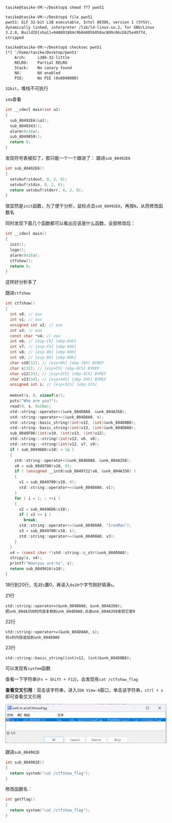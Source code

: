 ```
tasike@tasike-VM:~/Desktop$ chmod 777 pwn51
```

```
tasike@tasike-VM:~/Desktop$ file pwn51
pwn51: ELF 32-bit LSB executable, Intel 80386, version 1 (SYSV), dynamically linked, interpreter /lib/ld-linux.so.2, for GNU/Linux 3.2.0, BuildID[sha1]=948891884c9b0d405b050ac809c06cbb25e49774, stripped
```

```
tasike@tasike-VM:~/Desktop$ checksec pwn51
[*] '/home/tasike/Desktop/pwn51'
    Arch:     i386-32-little
    RELRO:    Partial RELRO
    Stack:    No canary found
    NX:       NX enabled
    PIE:      No PIE (0x8048000)
```

`32bit`，堆栈不可执行

`ida`查看

```c
int __cdecl main(int a1)
{
  sub_80492E6(&a1);
  sub_8049343();
  alarm(0x1Eu);
  sub_8049059();
  return 0;
}
```

发现符号表被扣了，那只能一个一个跟进了：
跟进`sub_80492E6`

```c
int sub_80492E6()
{
  setvbuf(stdout, 0, 2, 0);
  setvbuf(stdin, 0, 2, 0);
  return setvbuf(stderr, 0, 2, 0);
}
```

很显然是`init`函数，为了便于分析，鼠标点击`sub_80492E6`，再按`N`，从而修改函数名

同时发现下面几个函数都可以看出应该是什么函数，全部修改后：

```c
int __cdecl main()
{
  init();
  logo();
  alarm(0x1Eu);
  ctfshow();
  return 0;
}
```

这样好分析多了

跟进`ctfshow`

```c
int ctfshow()
{
  int v0; // eax
  int v1; // eax
  unsigned int v2; // eax
  int v3; // eax
  const char *v4; // eax
  int v6; // [esp-Ch] [ebp-84h]
  int v7; // [esp-Ch] [ebp-84h]
  int v8; // [esp-8h] [ebp-80h]
  int v9; // [esp-8h] [ebp-80h]
  char v10[12]; // [esp+0h] [ebp-78h] BYREF
  char s[32]; // [esp+Ch] [ebp-6Ch] BYREF
  char v12[24]; // [esp+2Ch] [ebp-4Ch] BYREF
  char v13[24]; // [esp+44h] [ebp-34h] BYREF
  unsigned int i; // [esp+5Ch] [ebp-1Ch]

  memset(s, 0, sizeof(s));
  puts("Who are you?");
  read(0, s, 0x20u);
  std::string::operator=(&unk_804D0A0, &unk_804A350);
  std::string::operator+=(&unk_804D0A0, s);
  std::string::basic_string((int)v12, (int)&unk_804D0B8);
  std::string::basic_string((int)v13, (int)&unk_804D0A0);
  sub_8048F06((int)v10, (int)v13, (int)v12);
  std::string::~string((int)v13, v6, v8);
  std::string::~string((int)v12, v7, v9);
  if ( sub_80496D6(v10) > 1u )
  {
    std::string::operator=(&unk_804D0A0, &unk_804A350);
    v0 = sub_8049700(v10, 0);
    if ( (unsigned __int8)sub_8049722(v0, &unk_804A350) )
    {
      v1 = sub_8049700(v10, 0);
      std::string::operator+=(&unk_804D0A0, v1);
    }
    for ( i = 1; ; ++i )
    {
      v2 = sub_80496D6(v10);
      if ( v2 <= i )
        break;
      std::string::operator+=(&unk_804D0A0, "IronMan");
      v3 = sub_8049700(v10, i);
      std::string::operator+=(&unk_804D0A0, v3);
    }
  }
  v4 = (const char *)std::string::c_str(&unk_804D0A0);
  strcpy(s, v4);
  printf("Wow!you are:%s", s);
  return sub_8049616(v10);
}
```

18行到20行，先对`s`置0，再读入`0x20`个字节刚好填满`s`。

21行

```
std::string::operator=(&unk_804D0A0, &unk_804A350);
把unk_804A350的内容复制到unk_804D0A0,点进unk_804A350发现它是0
```

22行

```
std::string::operator+=(&unk_804D0A0, s);
将s的内容追加到unk_804D0A0
```

23行

```
std::string::basic_string((int)v12, (int)&unk_804D0B8);

```













可以发现有`system`函数

查看一下字符串(`Fn + Shift + F12`)，会发现有`cat /ctfshow_flag`

**查看交叉引用**：双击该字符串，进入`IDA View-A`窗口，单击该字符串，`ctrl + x`即可查看交叉引用

![](交叉引用.png)

跟进`sub_804902E`

```c
int sub_804902E()
{
  return system("cat /ctfshow_flag");
}
```

修改函数名：
```c
int getflag()
{
  return system("cat /ctfshow_flag");
}
```


